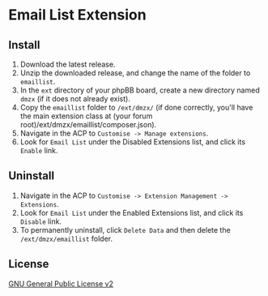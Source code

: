 # Email List Extension

## Install

1. Download the latest release.
2. Unzip the downloaded release, and change the name of the folder to `emaillist`.
3. In the `ext` directory of your phpBB board, create a new directory named `dmzx` (if it does not already exist).
4. Copy the `emaillist` folder to `/ext/dmzx/` (if done correctly, you'll have the main extension class at (your forum root)/ext/dmzx/emaillist/composer.json).
5. Navigate in the ACP to `Customise -> Manage extensions`.
6. Look for `Email List` under the Disabled Extensions list, and click its `Enable` link.

## Uninstall

1. Navigate in the ACP to `Customise -> Extension Management -> Extensions`.
2. Look for `Email List` under the Enabled Extensions list, and click its `Disable` link.
3. To permanently uninstall, click `Delete Data` and then delete the `/ext/dmzx/emaillist` folder.

## License
[GNU General Public License v2](http://opensource.org/licenses/GPL-2.0)
